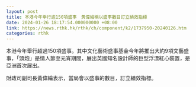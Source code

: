 ```yaml
---
layout: post
title: 本港今年舉行逾150項盛事　黃偉綸稱以盛事數目訂立績效指標
date: 2024-01-26 18:17:54.000000000 +08:00
link: https://news.rthk.hk/rthk/ch/component/k2/1737950-20240126.htm
categories: rthk
---
```


本港今年舉行超過150項盛事。其中文化藝術盛事基金今年將推出大約9項文藝盛事，「頭炮」是情人節至元宵期間，展出英國知名設計師的巨型浮漂紅心裝置，是亞洲首次展出。

財政司副司長黃偉綸表示，當局會以盛事的數目，訂立績效指標。
